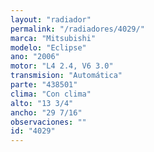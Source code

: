 ```yaml
---
layout: "radiador"
permalink: "/radiadores/4029/"
marca: "Mitsubishi"
modelo: "Eclipse"
ano: "2006"
motor: "L4 2.4, V6 3.0"
transmision: "Automática"
parte: "438501"
clima: "Con clima"
alto: "13 3/4"
ancho: "29 7/16"
observaciones: ""
id: "4029"
---
```


